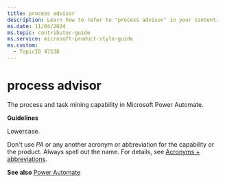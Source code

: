 ```yaml
---
title: process advisor
description: Learn how to refer to "process advisor" in your content.
ms.date: 11/04/2024
ms.topic: contributor-guide
ms.service: microsoft-product-style-guide
ms.custom:
  - TopicID 47538
---
```



# process advisor

The process and task mining capability in Microsoft Power Automate.

**Guidelines**

Lowercase.

Don't use *PA* or any another acronym or abbreviation for the capability or the product. Always spell out the name. For details, see [Acronyms + abbreviations](~\acronyms-and-abbreviations.md).

**See also** [Power Automate](~\a_z_names_terms\p\power-automate.md)


